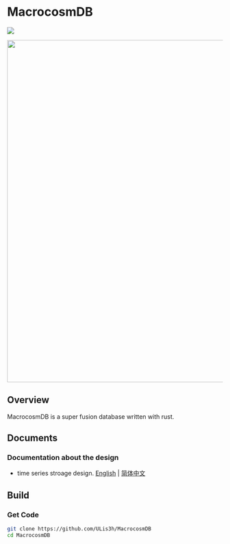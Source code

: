 <h1 align<h1 align="left">MacrocosmDB </h1>
<img src="http://img.shields.io/travis/ULis3h/MacrocosmDB.svg" />
<p align="left">
    <img width="800" src="doc/res/front.png">
</p>  

## Overview
MacrocosmDB is a super fusion database written with rust.    
## Documents
### Documentation about the design
- time series stroage design. [English](doc/develop/ts_storage_engine.md) | [简体中文](doc/develop/ts_stroage_engine_zhCN.md)

## Build

### Get Code

```bash
git clone https://github.com/ULis3h/MacrocosmDB
cd MacrocosmDB
```
